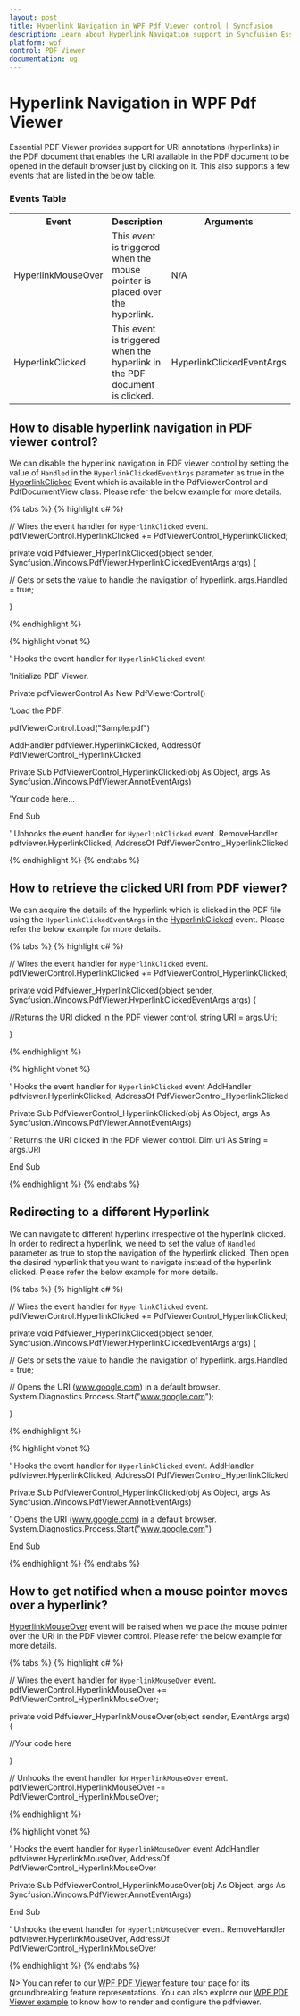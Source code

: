 ```yaml
---
layout: post
title: Hyperlink Navigation in WPF Pdf Viewer control | Syncfusion
description: Learn about Hyperlink Navigation support in Syncfusion Essential Studio WPF Pdf Viewer control, its elements and more.
platform: wpf
control: PDF Viewer
documentation: ug
---
```


# Hyperlink Navigation in WPF Pdf Viewer

Essential PDF Viewer provides support for URI annotations (hyperlinks) in the PDF document that enables the URI available in the PDF document to be opened in the default browser just by clicking on it. This also supports a few events that are listed in the below table.

### Events Table

<table>
<tr>
<th>
Event </th><th>
Description </th><th>
Arguments </th></tr>
<tr>
<td>
HyperlinkMouseOver</td><td>
This event is triggered when the mouse pointer is placed over the hyperlink.</td><td>
N/A</td></tr>
<tr>
<td>
HyperlinkClicked</td><td>
This event is triggered when the hyperlink in the PDF document is clicked.</td><td>
HyperlinkClickedEventArgs</td></tr>
</table>


## How to disable hyperlink navigation in PDF viewer control?

We can disable the hyperlink navigation in PDF viewer control by setting the value of `Handled` in the `HyperlinkClickedEventArgs` parameter as true in the [HyperlinkClicked](https://help.syncfusion.com/cr/windowsforms/Syncfusion.Windows.Forms.PdfViewer.PdfViewerControl.HyperLinkClickedEventHandler.html) Event which is available in the PdfViewerControl and PdfDocumentView class. 
Please refer the below example for more details.

{% tabs %}
{% highlight c# %}

// Wires the event handler for `HyperlinkClicked` event.    
pdfViewerControl.HyperlinkClicked += PdfViewerControl_HyperlinkClicked;

private void Pdfviewer_HyperlinkClicked(object sender, Syncfusion.Windows.PdfViewer.HyperlinkClickedEventArgs args)
{

  // Gets or sets the value to handle the navigation of hyperlink.
  args.Handled = true;
            
}


{% endhighlight %}

{% highlight vbnet %}

' Hooks the event handler for `HyperlinkClicked` event

'Initialize PDF Viewer.

Private pdfViewerControl As New PdfViewerControl()



'Load the PDF.

pdfViewerControl.Load("Sample.pdf")

AddHandler pdfviewer.HyperlinkClicked, AddressOf PdfViewerControl_HyperlinkClicked

Private Sub PdfViewerControl_HyperlinkClicked(obj As Object, args As Syncfusion.Windows.PdfViewer.AnnotEventArgs)

'Your code here...

End Sub

 
' Unhooks the event handler for `HyperlinkClicked` event.
RemoveHandler pdfviewer.HyperlinkClicked, AddressOf PdfViewerControl_HyperlinkClicked

{% endhighlight %}
{% endtabs %}


## How to retrieve the clicked URI from PDF viewer?

We can acquire the details of the hyperlink which is clicked in the PDF file using the `HyperlinkClickedEventArgs` in the [HyperlinkClicked](https://help.syncfusion.com/cr/windowsforms/Syncfusion.Windows.Forms.PdfViewer.PdfViewerControl.HyperLinkClickedEventHandler.html) event. 
Please refer the below example for more details.

{% tabs %}
{% highlight c# %}

// Wires the event handler for `HyperlinkClicked` event.    
pdfViewerControl.HyperlinkClicked += PdfViewerControl_HyperlinkClicked;

private void Pdfviewer_HyperlinkClicked(object sender, Syncfusion.Windows.PdfViewer.HyperlinkClickedEventArgs args)
{
  
 //Returns the URI clicked in the PDF viewer control.
 string URI = args.Uri; 
            
}

{% endhighlight %}

{% highlight vbnet %}

' Hooks the event handler for `HyperlinkClicked` event
AddHandler pdfviewer.HyperlinkClicked, AddressOf PdfViewerControl_HyperlinkClicked

Private Sub PdfViewerControl_HyperlinkClicked(obj As Object, args As Syncfusion.Windows.PdfViewer.AnnotEventArgs)

' Returns the URI clicked in the PDF viewer control.
Dim uri As String = args.URI

End Sub


{% endhighlight %}
{% endtabs %}


## Redirecting to a different Hyperlink

We can navigate to different hyperlink irrespective of the hyperlink clicked. In order to redirect a hyperlink, we need to set the value of `Handled` parameter as true to stop the navigation of the hyperlink clicked. Then open the desired hyperlink that you want to navigate instead of the hyperlink clicked. 
Please refer the below example for more details.

{% tabs %}
{% highlight c# %}

// Wires the event handler for `HyperlinkClicked` event.    
pdfViewerControl.HyperlinkClicked += PdfViewerControl_HyperlinkClicked;

private void Pdfviewer_HyperlinkClicked(object sender, Syncfusion.Windows.PdfViewer.HyperlinkClickedEventArgs args)
{

 // Gets or sets the value to handle the navigation of hyperlink.
  args.Handled = true;

 // Opens the URI (www.google.com) in a default browser.
 System.Diagnostics.Process.Start("www.google.com");
             
}


{% endhighlight %}

{% highlight vbnet %}

' Hooks the event handler for `HyperlinkClicked` event.
AddHandler pdfviewer.HyperlinkClicked, AddressOf PdfViewerControl_HyperlinkClicked

Private Sub PdfViewerControl_HyperlinkClicked(obj As Object, args As Syncfusion.Windows.PdfViewer.AnnotEventArgs)

' Opens the URI (www.google.com) in a default browser.
System.Diagnostics.Process.Start("www.google.com")

End Sub


{% endhighlight %}
{% endtabs %}


## How to get notified when a mouse pointer moves over a hyperlink? 

[HyperlinkMouseOver](https://help.syncfusion.com/cr/wpf/Syncfusion.Windows.PdfViewer.PdfViewerControl.HyperLinkMouseOverEventHandler.html) event will be raised when we place the mouse pointer over the URI in the PDF viewer control.
 Please refer the below example for more details.

{% tabs %}
{% highlight c# %}

// Wires the event handler for `HyperlinkMouseOver` event.    
pdfViewerControl.HyperlinkMouseOver += PdfViewerControl_HyperlinkMouseOver;

private void Pdfviewer_HyperlinkMouseOver(object sender, EventArgs args)
{

//Your code here
            
}

// Unhooks the event handler for `HyperlinkMouseOver` event.
pdfViewerControl.HyperlinkMouseOver -= PdfViewerControl_HyperlinkMouseOver;

{% endhighlight %}

{% highlight vbnet %}

' Hooks the event handler for `HyperlinkMouseOver` event
AddHandler pdfviewer.HyperlinkMouseOver, AddressOf PdfViewerControl_HyperlinkMouseOver

Private Sub PdfViewerControl_HyperlinkMouseOver(obj As Object, args As Syncfusion.Windows.PdfViewer.AnnotEventArgs)

End Sub

 
' Unhooks the event handler for `HyperlinkMouseOver` event.
RemoveHandler pdfviewer.HyperlinkMouseOver, AddressOf PdfViewerControl_HyperlinkMouseOver

{% endhighlight %}
{% endtabs %}


N> You can refer to our [WPF PDF Viewer](https://www.syncfusion.com/wpf-controls/pdf-viewer) feature tour page for its groundbreaking feature representations. You can also explore our [WPF PDF Viewer example](https://github.com/syncfusion/wpf-demos) to know how to render and configure the pdfviewer.